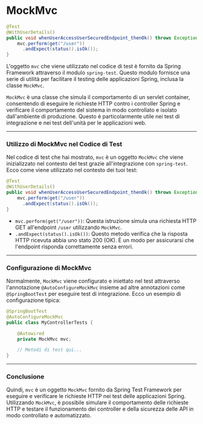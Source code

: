 # MockMvc

```java
@Test
@WithUserDetails()
public void whenUserAccessUserSecuredEndpoint_thenOk() throws Exception {
    mvc.perform(get("/user"))
      .andExpect(status().isOk());
}
```

L'oggetto `mvc` che viene utilizzato nel codice di test è fornito da Spring Framework attraverso il modulo `spring-test`. Questo modulo fornisce una serie di utilità per facilitare il testing delle applicazioni Spring, inclusa la classe `MockMvc`.


`MockMvc` è una classe che simula il comportamento di un servlet container, consentendo di eseguire le richieste HTTP contro i controller Spring e verificare il comportamento del sistema in modo controllato e isolato dall'ambiente di produzione. Questo è particolarmente utile nei test di integrazione e nei test dell'unità per le applicazioni web.

---

### Utilizzo di MockMvc nel Codice di Test

Nel codice di test che hai mostrato, `mvc` è un oggetto `MockMvc` che viene inizializzato nel contesto del test grazie all'integrazione con `spring-test`. Ecco come viene utilizzato nel contesto dei tuoi test:

```java
@Test
@WithUserDetails()
public void whenUserAccessUserSecuredEndpoint_thenOk() throws Exception {
    mvc.perform(get("/user"))
      .andExpect(status().isOk());
}
```

- `mvc.perform(get("/user"))`: Questa istruzione simula una richiesta HTTP GET all'endpoint `/user` utilizzando `MockMvc`.
- `.andExpect(status().isOk())`: Questo metodo verifica che la risposta HTTP ricevuta abbia uno stato 200 (OK). È un modo per assicurarsi che l'endpoint risponda correttamente senza errori.

---

### Configurazione di MockMvc

Normalmente, `MockMvc` viene configurato e iniettato nel test attraverso l'annotazione `@AutoConfigureMockMvc` insieme ad altre annotazioni come `@SpringBootTest` per eseguire test di integrazione. Ecco un esempio di configurazione tipica:

```java
@SpringBootTest
@AutoConfigureMockMvc
public class MyControllerTests {

    @Autowired
    private MockMvc mvc;

    // Metodi di test qui...
}
```

---

### Conclusione

Quindi, `mvc` è un oggetto `MockMvc` fornito da Spring Test Framework per eseguire e verificare le richieste HTTP nei test delle applicazioni Spring. Utilizzando `MockMvc`, è possibile simulare il comportamento delle richieste HTTP e testare il funzionamento dei controller e della sicurezza delle API in modo controllato e automatizzato.
